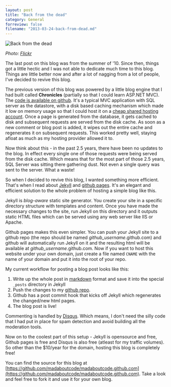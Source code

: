 ```yaml
---
layout: post
title: "Back from the dead"
category: General
forreview: false
filename: "2013-03-24-back-from-dead.md"
---
```

![Back from the dead](http://farm3.staticflickr.com/2735/5807179168_41db33897d_z.jpg)

*Photo: [Flickr](http://www.flickr.com/photos/natura_pagana/5807179168/sizes/z/in/photostream/)*

The last post on this blog was from the summer of '10. Since then, things got a little hectic and I was not able to dedicate much time to this blog. Things are little better now and after a lot of nagging from a lot of people, I've decided to revive this blog. 

The previous version of this blog was powered by a little blog engine that I had built called **Chronicles** (partially so that I could learn ASP.NET MVC). The [code is available on github](https://github.com/madaboutcode/Chronicles).   It's a typical MVC application with SQL server as the datastore, with a disk based caching mechanism which made it low on memory usage so that I could host it on a [cheap shared hosting account](http://www.winhost.com/). Once a page is generated from the database, it gets cached to disk and subsequent requests are served from the disk cache. As soon as a new comment or blog post is added, it wipes out the entire cache and regenerates it on subsequent  requests. This worked pretty well, staying afloat as much as my hosting provider allowed it to. 

Now think about this - in the past 2.5 years, there have been no updates to the blog. In effect every single one of those requests were being served from the disk cache. Which means that for the most part of those 2.5 years, SQL Server was sitting there gathering dust. Not even a single query was sent to the server. What a waste! 

So when I decided to revive this blog, I wanted something more efficient. That's when I read about [Jekyll](https://github.com/mojombo/jekyll#jekyll) and [github pages](http://pages.github.com/). It's an elegant and efficient solution to the whole problem of hosting a simple blog like this. 

Jekyll is *blog-aware* static site generator. You create your site in a specific directory structure with templates and content. Once you have made the necessary changes to the site, run Jekyll on this directory and it outputs static HTML files which can be served using any web server like IIS or Apache. 

Github pages makes this even simpler. You can push your Jekyll site to a github repo (the repo should be named *github_username*.github.com) and github will automatically run Jekyll on it and the resulting html will be available at *github_username*.github.com. Now if you want to host this website under your own domain, just create a file named `CNAME` with the name of your domain and put it into the root of your repo.  

My current workflow for posting a blog post looks like this:
1. Write up the whole post in [markdown](http://en.wikipedia.org/wiki/Markdown) format and save it into the special `_posts` directory in  Jekyll
2.  Push the changes to my [github repo](https://github.com/madaboutcode/madaboutcode.github.com). 
3. Github has a post commit hook that kicks off Jekyll which regenerates the changed/new html pages. 
4. The blog post is live! 

Commenting is handled by [Disqus](http://disqus.com/). Which means, I don't need the silly code that I had put in place for spam detection and avoid building all the moderation tools. 

Now on to the coolest part of this setup - Jekyll is opensource and free, Github pages is free and Disqus is also free (atleast for my traffic volumes). So other than the $10/year for the domain, hosting this blog is completely free!

You can find the source for this blog at [https://github.com/madaboutcode/madaboutcode.github.com](https://github.com/madaboutcode/madaboutcode.github.com). Take a look and feel free to fork it and use it for your own blog.

